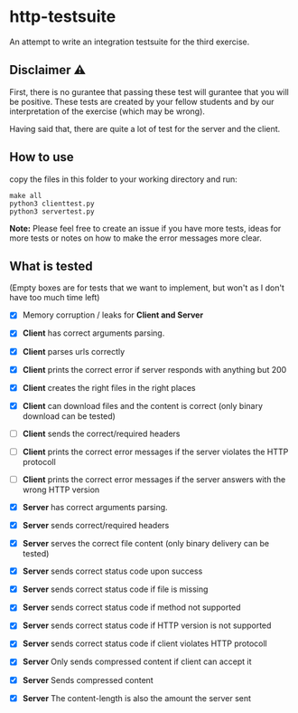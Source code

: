 # http-testsuite
An attempt to write an integration testsuite for the third exercise.

## ️Disclaimer ⚠️
First, there is no gurantee that passing these test will gurantee that you will
be positive. These tests are created by your fellow students and by our
interpretation of the exercise (which may be wrong). 

Having said that, there are quite a lot of test for the server and the client.

## How to use
copy the files in this folder to your working directory and run: 
```
make all
python3 clienttest.py
python3 servertest.py
```

**Note:** Please feel free to create an issue if you have more tests, ideas for 
more tests or notes on how to make the error messages more clear.

## What is tested
(Empty boxes are for tests that we want to implement, but won't as I don't have 
too much time left)

- [x] Memory corruption / leaks for **Client and Server** 

- [x] **Client** has correct arguments parsing.
- [x] **Client** parses urls correctly
- [x] **Client** prints the correct error if server responds with anything but 200
- [x] **Client** creates the right files in the right places
- [x] **Client** can download files and the content is correct (only binary download can be tested)
- [ ] **Client** sends the correct/required headers
- [ ] **Client** prints the correct error messages if the server violates the HTTP protocoll
- [ ] **Client** prints the correct error messages if the server answers with the wrong HTTP version


- [x] **Server** has correct arguments parsing.
- [x] **Server** sends correct/required headers
- [x] **Server** serves the correct file content (only binary delivery can be tested)
- [x] **Server** sends correct status code upon success
- [x] **Server** sends correct status code if file is missing 
- [x] **Server** sends correct status code if method not supported
- [x] **Server** sends correct status code if HTTP version is not supported
- [x] **Server** sends correct status code if client violates HTTP protocoll
- [x] **Server** Only sends compressed content if client can accept it
- [x] **Server** Sends compressed content
- [x] **Server** The content-length is also the amount the server sent
